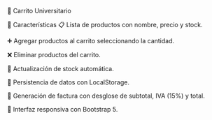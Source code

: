 🛒 Carrito Universitario

🚀 Características
📋 Lista de productos con nombre, precio y stock.

➕ Agregar productos al carrito seleccionando la cantidad.

❌ Eliminar productos del carrito.

🔄 Actualización de stock automática.

💾 Persistencia de datos con LocalStorage.

🧾 Generación de factura con desglose de subtotal, IVA (15%) y total.

🎨 Interfaz responsiva con Bootstrap 5.
